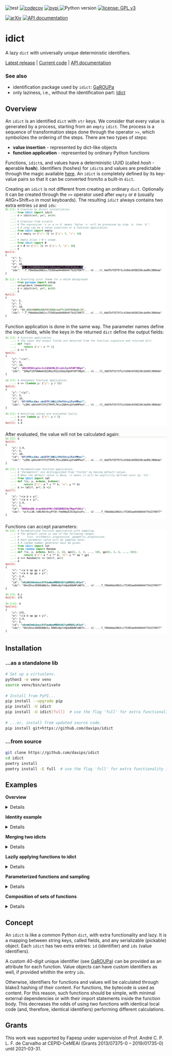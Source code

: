![test](https://github.com/davips/idict/workflows/test/badge.svg)
[![codecov](https://codecov.io/gh/davips/idict/branch/main/graph/badge.svg)](https://codecov.io/gh/davips/idict)
<a href="https://pypi.org/project/idict">
<img src="https://img.shields.io/pypi/v/idict.svg?label=release&color=blue&style=flat-square" alt="pypi">
</a>
![Python version](https://img.shields.io/badge/python-3.8%20%7C%203.9-blue.svg)
[![license: GPL v3](https://img.shields.io/badge/License-GPLv3-blue.svg)](https://www.gnu.org/licenses/gpl-3.0)

<!--- [![DOI](https://zenodo.org/badge/DOI/10.5281/zenodo.5501845.svg)](https://doi.org/10.5281/zenodo.5501845) --->
[![arXiv](https://img.shields.io/badge/arXiv-2109.06028-b31b1b.svg?style=flat-square)](https://arxiv.org/abs/2109.06028)
[![API documentation](https://img.shields.io/badge/doc-API%20%28auto%29-a0a0a0.svg)](https://davips.github.io/idict)

# idict

A lazy `dict` with universally unique deterministic identifiers.

[Latest release](https://pypi.org/project/idict) |
[Current code](https://github.com/davips/idict) |
[API documentation](https://davips.github.io/idict)

### See also

* identification package used by `idict`: [GaROUPa](https://pypi.org/project/garoupa)
* only laziness, i.e., without the identification part: [ldict](https://pypi.org/project/ldict)

## Overview

An `idict` is an identified `dict` with `str` keys.
We consider that every value is generated by a process, starting from an `empty` `idict`. The process is a sequence of
transformation steps done through the operator `>>`, which symbolizes the ordering of the steps.
There are two types of steps:

* **value insertion** - represented by dict-like objects
* **function application** - represented by ordinary Python functions

Functions, `idict`s, and values have a deterministic UUID
(called _hosh_ - **o**perable **h**a**sh**). 
Identifiers (hoshes) for `idict`s and values are predictable through the
magic available [here](https://pypi.org/project/garoupa).
An `idict` is completely defined by its key-value pairs so that
it can be converted from/to a built-in `dict`.

Creating an `idict` is not different from creating an ordinary `dict`. Optionally it can be created through the `>>` operator
used after `empty` or `Ø` (usually AltGr+Shift+o in most keyboards).
The resulting `idict` always contains two extra entries `id` and `ids`:
![img.png](https://raw.githubusercontent.com/davips/idict/main/examples/img.png)

Function application is done in the same way. The parameter names define the input fields, while the keys in the
returned `dict` define the output fields:
![img_1.png](https://raw.githubusercontent.com/davips/idict/main/examples/img_1.png)

After evaluated, the value will not be calculated again:
![img_2.png](https://raw.githubusercontent.com/davips/idict/main/examples/img_2.png)

Functions can accept parameters:
![img_3.png](https://raw.githubusercontent.com/davips/idict/main/examples/img_3.png)


## Installation
### ...as a standalone lib
```bash
# Set up a virtualenv. 
python3 -m venv venv
source venv/bin/activate

# Install from PyPI...
pip install --upgrade pip
pip install -U idict
pip install -U idict[full]  # use the flag 'full' for extra functionality (recommended)

# ...or, install from updated source code.
pip install git+https://github.com/davips/idict
```

### ...from source
```bash
git clone https://github.com/davips/idict
cd idict
poetry install
poetry install -E full  # use the flag 'full' for extra functionality (recommended)
```

## Examples

**Overview**
<details>
<p>

```python3

# Creation by direct instantiation.
from idict import idict

d = idict(x=5, y=7, z=10)

# Creation from scratch.
# The expression 'v >> a >> b' means "Value 'v' will be processed by step 'a' then 'b'".
# A step can be a value insertion or a function application.
from idict import empty

d = empty >> {"x": 5} >> {"y": 7, "z": 10}

# Empty alias ('Ø') usage.
from idict import Ø

d = Ø >> {"x": 5} >> {"y": 7, "z": 10}
print(d)
"""
{
    "x": 5,
    "y": 7,
    "z": 10,
    "_id": "CM_1d358473a37f664d5ef977b57fdec78a25f45",
    "_ids": "mZ_086724ac390e6923ad8cb026b58e805779ad3... +1 ...pU_0153ee43786f955697415f752930558823778"
}
"""
```

```python3


# Inverting color theme for a white background.
from garoupa import setup

setup(dark_theme=False)
d = idict(x=5, y=7, z=10)
print(d)


"""
{
    "x": 5,
    "y": 7,
    "z": 10,
    "_id": "CM_1d358473a37f664d5ef977b57fdec78a25f45",
    "_ids": "mZ_086724ac390e6923ad8cb026b58e805779ad3... +1 ...pU_0153ee43786f955697415f752930558823778"
}
"""
```

```python3


# Function application.
# The input and output fields are detected from the function signature and returned dict.
def f(x):
    return {"y": x ** 2}


d2 = d >> f
print(d2)
"""
{
    "y": "→(x)",
    "x": 5,
    "z": 10,
    "_id": "9MV-B0VzRKPAiQShh5FXNc0KSUOS.o529OTeWhNo",
    "_ids": "LEAYBblV.4E2tVsfAlaApvzpWsBS.o529OTeWhNo... +1 ...pU_0153ee43786f955697415f752930558823778"
}
"""
```

```python3


# Anonymous function application.
d2 = d >> (lambda y: {"y": y / 5})
print(d)
"""
{
    "x": 5,
    "y": 7,
    "z": 10,
    "_id": "CM_1d358473a37f664d5ef977b57fdec78a25f45",
    "_ids": "mZ_086724ac390e6923ad8cb026b58e805779ad3... +1 ...pU_0153ee43786f955697415f752930558823778"
}
"""
```

```python3


# Resulting values are evaluated lazily.
d >>= lambda y: {"y": y / 5}
print(d.y)
"""
1.4
"""
```

```python3


print(d)
"""
{
    "y": 1.4,
    "x": 5,
    "z": 10,
    "_id": "XZfiBGP6KIEGeJE5kxcYtL-.6m.Zim1XGTCOzwYg",
    "_ids": "sznGTBZcR7GpO1v3DNJA42yHaWNZim1XGTCOzwYg... +1 ...pU_0153ee43786f955697415f752930558823778"
}
"""
```

```python3


# Parameterized function application.
# "Parameters" are distinguished from "fields" by having default values.
# When the default value is None, it means it will be explicitly defined later by 'let'.
from idict import let


def f(x, y, a=None, b=None):
    return {"z": a * x ** b, "w": y ** b}


d2 = d >> let(f, a=7, b=2)
print(d2)
"""
{
    "z": "→(a b x y)",
    "w": "→(a b x y)",
    "y": 1.4,
    "x": 5,
    "_id": "S.OL.9Ts0KNiIHzqjC.W9AmlPSXHK5qjURoS6ymD",
    "_ids": "IoNAPdKMfcJb.BWOA19FIXgsGhRA53685iYjzKMc... +2 ...mZ_086724ac390e6923ad8cb026b58e805779ad3"
}
"""
```

```python3


# Parameterized function application with sampling.
# The default value is one of the following ranges, 
#     list, arithmetic progression, geometric progression.
# Each parameter value will be sampled later.
# A random number generator must be given.
from idict import let
from random import Random


def f(x, y, a=None, b=[1, 2, 3], ap=[1, 2, 3, ..., 10], gp=[1, 2, 4, ..., 16]):
    return {"z": a * x ** b, "w": y ** ap * gp}


d2 = d >> Random(0) >> let(f, a=7)
print(d2)
"""
{
    "z": "→(a b ap gp x y)",
    "w": "→(a b ap gp x y)",
    "y": 1.4,
    "x": 5,
    "_id": "9SPJm8veZ-xsIcX.8QDlb66Hxe4QR7OmcORBo47s",
    "_ids": "QBGH-3aMS1D2l8CKY3LN2hkGDQfmYdqAOjG9Wflu... +2 ...mZ_086724ac390e6923ad8cb026b58e805779ad3"
}
"""
```

```python3

print(d2.z)
"""
175
"""
```

```python3

print(d2)
"""
{
    "z": 175,
    "w": "10.541350399999995",
    "y": 1.4,
    "x": 5,
    "_id": "9SPJm8veZ-xsIcX.8QDlb66Hxe4QR7OmcORBo47s",
    "_ids": "QBGH-3aMS1D2l8CKY3LN2hkGDQfmYdqAOjG9Wflu... +2 ...mZ_086724ac390e6923ad8cb026b58e805779ad3"
}
"""
```


</p>
</details>

**Identity example**
<details>
<p>

```python3
from idict import idict

a = idict(x=3)
print(a)
"""
{
    "x": 3,
    "_id": "SR_559f408a4eb8136c6f09d08b169d5713fd2f1",
    "_ids": "SR_559f408a4eb8136c6f09d08b169d5713fd2f1"
}
"""
```

```python3

b = idict(y=5)
print(b)
"""
{
    "y": 5,
    "_id": "jP_7e9d5d2deb9cc695d6d19c19e67a3fd3487fd",
    "_ids": "jP_7e9d5d2deb9cc695d6d19c19e67a3fd3487fd"
}
"""
```

```python3

print(a >> b)
"""
{
    "x": 3,
    "y": 5,
    "_id": "9F_239807773a020d7446eaf689fc0896bc46aef",
    "_ids": "SR_559f408a4eb8136c6f09d08b169d5713fd2f1 jP_7e9d5d2deb9cc695d6d19c19e67a3fd3487fd"
}
"""
```


</p>
</details>

**Merging two idicts**
<details>
<p>

```python3
from idict import idict

a = idict(x=3)
print(a)
"""
{
    "x": 3,
    "_id": "SR_559f408a4eb8136c6f09d08b169d5713fd2f1",
    "_ids": "SR_559f408a4eb8136c6f09d08b169d5713fd2f1"
}
"""
```

```python3

b = idict(y=5)
print(b)
"""
{
    "y": 5,
    "_id": "jP_7e9d5d2deb9cc695d6d19c19e67a3fd3487fd",
    "_ids": "jP_7e9d5d2deb9cc695d6d19c19e67a3fd3487fd"
}
"""
```

```python3

print(a >> b)
"""
{
    "x": 3,
    "y": 5,
    "_id": "9F_239807773a020d7446eaf689fc0896bc46aef",
    "_ids": "SR_559f408a4eb8136c6f09d08b169d5713fd2f1 jP_7e9d5d2deb9cc695d6d19c19e67a3fd3487fd"
}
"""
```


</p>
</details>

**Lazily applying functions to idict**
<details>
<p>

```python3
from idict import idict

a = idict(x=3)
print(a)
"""
{
    "x": 3,
    "_id": "SR_559f408a4eb8136c6f09d08b169d5713fd2f1",
    "_ids": "SR_559f408a4eb8136c6f09d08b169d5713fd2f1"
}
"""
```

```python3

a = a >> idict(y=5) >> {"z": 7} >> (lambda x, y, z: {"r": x ** y // z})
print(a)
"""
{
    "r": "→(x y z)",
    "x": 3,
    "y": 5,
    "z": 7,
    "_id": "OrHzXZ5fAFKCYJaiX-7-TYnMGT8P4S3OFdPs8Gab",
    "_ids": "TqxPp3oCI6SUV5l7uFmt.gIlR6fP4S3OFdPs8Gab... +2 ...VZ_b8a01d8c73f1dbd075532b4fe849916735085"
}
"""
```

```python3

print(a.r)
"""
34
"""
```

```python3

print(a)
"""
{
    "r": 34,
    "x": 3,
    "y": 5,
    "z": 7,
    "_id": "OrHzXZ5fAFKCYJaiX-7-TYnMGT8P4S3OFdPs8Gab",
    "_ids": "TqxPp3oCI6SUV5l7uFmt.gIlR6fP4S3OFdPs8Gab... +2 ...VZ_b8a01d8c73f1dbd075532b4fe849916735085"
}
"""
```


</p>
</details>

**Parameterized functions and sampling**
<details>
<p>

```python3
from random import Random

from idict import Ø, let


# A function provide input fields and, optionally, parameters.
# For instance:
# 'a' is sampled from an arithmetic progression
# 'b' is sampled from a geometric progression
# Here, the syntax for default parameter values is borrowed with a new meaning.
def fun(x, y, a=[-100, -99, -98, ..., 100], b=[0.0001, 0.001, 0.01, ..., 100000000]):
    return {"z": a * x + b * y}


def simplefun(x, y):
    return {"z": x * y}


# Creating an empty idict. Alternatively: d = idict().
d = Ø >> {}
d.show(colored=False)
"""
{
    "_id": "0000000000000000000000000000000000000000",
    "_ids": {}
}
"""
```

```python3

# Putting some values. Alternatively: d = idict(x=5, y=7).
d["x"] = 5
d["y"] = 7
print(d)
"""
{
    "x": 5,
    "y": 7,
    "_id": "cU_3ea44c503b4ebd64c6b88e4b56ae724ce18dc",
    "_ids": "mZ_086724ac390e6923ad8cb026b58e805779ad3 SW_d6e1cee3f19331ce192c3440b020f13f58df8"
}
"""
```

```python3

# Parameter values are uniformly sampled.
d1 = d >> simplefun
print(d1)
print(d1.z)
"""
{
    "z": "→(x y)",
    "x": 5,
    "y": 7,
    "_id": "iIlFrFvkDulSWYnPxG.JoUJn2rQMPNZuFtrAIt6g",
    "_ids": "R-WAFJyTRQ8.evfOY01AVTHxRnSMPNZuFtrAIt6g... +1 ...SW_d6e1cee3f19331ce192c3440b020f13f58df8"
}
35
"""
```

```python3

d2 = d >> simplefun
print(d2)
print(d2.z)
"""
{
    "z": "→(x y)",
    "x": 5,
    "y": 7,
    "_id": "iIlFrFvkDulSWYnPxG.JoUJn2rQMPNZuFtrAIt6g",
    "_ids": "R-WAFJyTRQ8.evfOY01AVTHxRnSMPNZuFtrAIt6g... +1 ...SW_d6e1cee3f19331ce192c3440b020f13f58df8"
}
35
"""
```

```python3

# Parameter values can also be manually set.
e = d >> let(fun, a=5, b=10)
print(e.z)
"""
95
"""
```

```python3

# Not all parameters need to be set.
e = d >> Random() >> let(fun, a=5)
print("e =", e.z)
"""
e = 725.0
"""
```

```python3

# Each run will be a different sample for the missing parameters.
e = e >> Random() >> let(fun, a=5)
print("e =", e.z)
"""
e = 700000025.0
"""
```

```python3

# We can define the initial state of the random sampler.
# It will be in effect from its location place onwards in the expression.
e = d >> Random(0) >> let(fun, a=5)
print(e.z)
"""
725.0
"""
```

```python3

# All runs will yield the same result,
# if starting from the same random number generator seed.
e = e >> Random(0) >> let(fun, a=[555, 777])
print("Let 'a' be a list:", e.z)
"""
Let 'a' be a list: 700003885.0
"""
```

```python3

# Reproducible different runs are achievable by using a single random number generator.
e = e >> Random(0) >> let(fun, a=[5, 25, 125, ..., 10000])
print("Let 'a' be a geometric progression:", e.z)
"""
Let 'a' be a geometric progression: 700003125.0
"""
```

```python3
rnd = Random(0)
e = d >> rnd >> let(fun, a=5)
print(e.z)
e = d >> rnd >> let(fun, a=5)  # Alternative syntax.
print(e.z)
"""
725.0
700000025.0
"""
```

```python3

# Output fields can be defined dynamically through parameter values.
# Input fields can be defined dynamically through kwargs.
copy = lambda source=None, target=None, **kwargs: {target: kwargs[source]}
d = empty >> {"x": 5}
d >>= let(copy, source="x", target="y")
print(d)
d.evaluate()
print(d)

"""
{
    "y": "→(source target x)",
    "x": 5,
    "_id": "SOPBlaam24W4paJDme64JLguXxkwDfaOqWWvzOrq",
    "_ids": "WIZQEiMV.pf6LTyXXIT1scDDnclwDfaOqWWvzOrq mZ_086724ac390e6923ad8cb026b58e805779ad3"
}
{
    "y": 5,
    "x": 5,
    "_id": "SOPBlaam24W4paJDme64JLguXxkwDfaOqWWvzOrq",
    "_ids": "WIZQEiMV.pf6LTyXXIT1scDDnclwDfaOqWWvzOrq mZ_086724ac390e6923ad8cb026b58e805779ad3"
}
"""
```


</p>
</details>

**Composition of sets of functions**
<details>
<p>

```python3
from random import Random

from idict import Ø


# A multistep process can be defined without applying its functions


def g(x, y, a=[1, 2, 3, ..., 10], b=[0.00001, 0.0001, 0.001, ..., 100000]):
    return {"z": a * x + b * y}


def h(z, c=[1, 2, 3]):
    return {"z": c * z}


# In the 'idict' framework 'data is function',
# so the alias Ø represents the 'empty data object' and the 'reflexive function' at the same time.
# In other words: 'inserting nothing' has the same effect as 'doing nothing'.
fun = Ø >> g >> h  # 'empty' or 'Ø' enable the cartesian product of the subsequent sets of functions within the expression.
print(fun)
"""
«λ{} × λ»
"""
```

```python3

# Before a function is applied to a dict-like, the function free parameters remain unsampled.
# The result is an ordered set of composite functions.
d = {"x": 5, "y": 7} >> (Random(0) >> fun)
print(d)
"""
{
    "z": "→(c z→(a b x y))",
    "x": 5,
    "y": 7,
    "_id": "tRk-a3qvxaRX794zG4L3Xzn-c35mevfjG3VAFXL-",
    "_ids": "dx0HXvUlKbaiv0cy5rMVqzl8007mevfjG3VAFXL-... +1 ...SW_d6e1cee3f19331ce192c3440b020f13f58df8"
}
"""
```

```python3

print(d.z)
"""
105.0
"""
```

```python3

d = {"x": 5, "y": 7} >> (Random(0) >> fun)
print(d.z)
"""
105.0
"""
```

```python3

# Reproducible different runs by passing a stateful random number generator.
rnd = Random(0)
e = d >> rnd >> fun
print(e.z)
"""
105.0
"""
```

```python3

e = d >> rnd >> fun
print(e.z)
"""
14050.0
"""
```

```python3

# Repeating the same results.
rnd = Random(0)
e = d >> rnd >> fun
print(e.z)
"""
105.0
"""
```

```python3

e = d >> rnd >> fun
print(e.z)
"""
14050.0
"""
```


</p>
</details>

<persistence>

## Concept

An `idict` is like a common Python `dict`, with extra functionality and lazy. 
It is a mapping between string keys, called
fields, and any serializable (pickable) object.
Each `idict` has two extra entries: `id` (identifier) and `ids` (value identifiers).

A custom 40-digit unique identifier (see [GaROUPa](https://pypi.org/project/garoupa))
can be provided as an attribute for each function.
Value objects can have custom identifiers as well, if provided whithin the entry `ids`. 

Otherwise, identifiers for functions and values will be calculated through blake3 hashing of their content.
For functions, the bytecode is used as content. 
For this reason, such functions should be simple, with minimal external dependencies or
with their import statements inside the function body.
This decreases the odds of using two functions with identical local code (and, therefore, identical identifiers) 
performing different calculations.

## Grants

This work was supported by Fapesp under supervision of
Prof. André C. P. L. F. de Carvalho at CEPID-CeMEAI (Grants 2013/07375-0 – 2019/01735-0)
until 2021-03-31.

